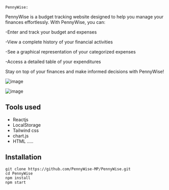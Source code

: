 ```plaintext
PennyWise:
```

PennyWise is a budget tracking website designed to help you manage your finances effortlessly. With PennyWise, you can:

-Enter and track your budget and expenses

-View a complete history of your financial activities

-See a graphical representation of your categorized expenses

-Access a detailed table of your expenditures


Stay on top of your finances and make informed decisions with PennyWise!

![image](https://github.com/user-attachments/assets/f3c74bb8-4efb-46ee-90f1-8e611ba1836c)



![image](https://github.com/user-attachments/assets/ad5d4048-1d34-4c6d-a64e-fe750c90f2da)




## Tools used

-   Reactjs
-   LocalStorage
-   Tailwind css
-   chart.js
-   HTML
.....




## Installation

```plaintext
git clone https://github.com/PennyWise-MP/PennyWise.git
cd PennyWise
npm install
npm start
```
